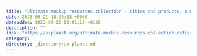 ```yaml
---
title: "Ultimate mockup resources collection - cities and products, punk and hygge"
date: 2023-09-21 18:30:33 +0000
dateadded: 2023-09-22 00:01:10 +0100
description: ""
link: "https://uxplanet.org/ultimate-mockup-resources-collection-cities-and-products-punk-and-hygge-11394a665d9?source=rss----819cc2aaeee0---4"
category:
directory: _directory/ux-planet.md
---
```

